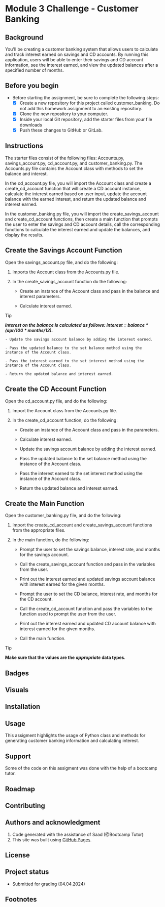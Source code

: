 
# Module 3 Challenge - Customer Banking

## Background
You'll be creating a customer banking system that allows users to calculate and track interest earned on savings and CD accounts. By running this application, users will be able to enter their savings and CD account information, see the interest earned, and view the updated balances after a specified number of months.

## Before you begin
- Before starting the assignment, be sure to complete the following steps:
   - [x] Create a new repository for this project called customer_banking. Do not add this homework assignment to an existing repository.
   - [x] Clone the new repository to your computer.
   - [x] Inside your local Git repository, add the starter files from your file downloads
   - [x] Push these changes to GitHub or GitLab.

## Instructions
The starter files consist of the following files: Accounts.py, savings_account.py, cd_account.py, and customer_banking.py. The Accounts.py file contains the Account class with methods to set the balance and interest.

In the cd_account.py file, you will import the Account class and create a create_cd_account function that will create a CD account instance, calculate the interest earned based on user input, update the account balance with the earned interest, and return the updated balance and interest earned.

In the customer_banking.py file, you will import the create_savings_account and create_cd_account functions, then create a main function that prompts the user to enter the savings and CD account details, call the corresponding functions to calculate the interest earned and update the balances, and display the results.

## Create the Savings Account Function
Open the savings_account.py file, and do the following:

1. Imports the Account class from the Accounts.py file.

2. In the create_savings_account function do the following:

    - Create an instance of the Account class and pass in the balance and interest parameters.

    - Calculate interest earned.

> [!TIP] 
> **_Interest on the balance is calculated as follows: interest = balance * (apr/100 * months/12)._**

    - Update the savings account balance by adding the interest earned.

    - Pass the updated balance to the set balance method using the instance of the Account class.

    - Pass the interest earned to the set interest method using the instance of the Account class.

    - Return the updated balance and interest earned.

## Create the CD Account Function
Open the cd_account.py file, and do the following:

1. Import the Account class from the Accounts.py file.

2. In the create_cd_account function, do the following:

    - Create an instance of the Account class and pass in the parameters.

    - Calculate interest earned.

    - Update the savings account balance by adding the interest earned.

    - Pass the updated balance to the set balance method using the instance of the Account class.

    - Pass the interest earned to the set interest method using the instance of the Account class.

    - Return the updated balance and interest earned.

## Create the Main Function
Open the customer_banking.py file, and do the following:

1. Import the create_cd_account and create_savings_account functions from the appropriate files.

2. In the main function, do the following:

    - Prompt the user to set the savings balance, interest rate, and months for the savings account.
    
    - Call the create_savings_account function and pass in the variables from the user.

    - Print out the interest earned and updated savings account balance with interest earned for the given months.

    - Prompt the user to set the CD balance, interest rate, and months for the CD account.
   
   - Call the create_cd_account function and pass the variables to the function used to prompt the user from the user.

    - Print out the interest earned and updated CD account balance with interest earned for the given months.

    - Call the main function.

> [!TIP]
> **Make sure that the values are the _appropriate_ data types.**

## Badges

## Visuals

## Installation

## Usage
This assigment highlights the usage of Python class and methods for generating customer banking information and calculating interest.

## Support
Some of the code on this assigment was done with the help of a bootcamp tutor.

## Roadmap

## Contributing

## Authors and acknowledgment
1. Code generated with the assistance of Saad (@Bootcamp Tutor)
2. This site was built using [GitHub Pages](https://pages.github.com/).

## License


## Project status
- Submitted for grading (04.04.2024)

## Footnotes


